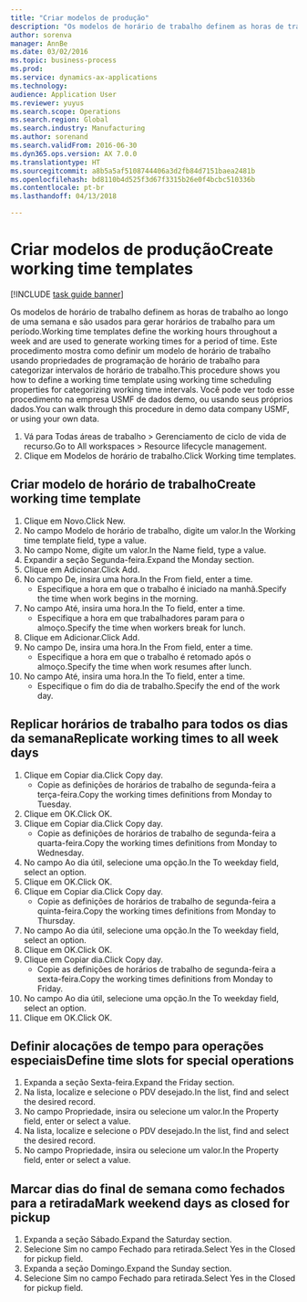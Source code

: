 ```yaml
--- 
title: "Criar modelos de produção"
description: "Os modelos de horário de trabalho definem as horas de trabalho ao longo de uma semana e são usados para gerar horários de trabalho para um período."
author: sorenva
manager: AnnBe
ms.date: 03/02/2016
ms.topic: business-process
ms.prod: 
ms.service: dynamics-ax-applications
ms.technology: 
audience: Application User
ms.reviewer: yuyus
ms.search.scope: Operations
ms.search.region: Global
ms.search.industry: Manufacturing
ms.author: sorenand
ms.search.validFrom: 2016-06-30
ms.dyn365.ops.version: AX 7.0.0
ms.translationtype: HT
ms.sourcegitcommit: a8b5a5af5108744406a3d2fb84d7151baea2481b
ms.openlocfilehash: bd8110b4d525f3d67f3315b26e0f4bcbc510336b
ms.contentlocale: pt-br
ms.lasthandoff: 04/13/2018

---
```

# <a name="create-working-time-templates"></a><span data-ttu-id="9435a-103">Criar modelos de produção</span><span class="sxs-lookup"><span data-stu-id="9435a-103">Create working time templates</span></span>

[!INCLUDE [task guide banner](../../includes/task-guide-banner.md)]

<span data-ttu-id="9435a-104">Os modelos de horário de trabalho definem as horas de trabalho ao longo de uma semana e são usados para gerar horários de trabalho para um período.</span><span class="sxs-lookup"><span data-stu-id="9435a-104">Working time templates define the working hours throughout a week and are used to generate working times for a period of time.</span></span> <span data-ttu-id="9435a-105">Este procedimento mostra como definir um modelo de horário de trabalho usando propriedades de programação de horário de trabalho para categorizar intervalos de horário de trabalho.</span><span class="sxs-lookup"><span data-stu-id="9435a-105">This procedure shows you how to define a working time template using working time scheduling properties for categorizing working time intervals.</span></span> <span data-ttu-id="9435a-106">Você pode ver todo esse procedimento na empresa USMF de dados demo, ou usando seus próprios dados.</span><span class="sxs-lookup"><span data-stu-id="9435a-106">You can walk through this procedure in demo data company USMF, or using your own data.</span></span>

1. <span data-ttu-id="9435a-107">Vá para Todas áreas de trabalho > Gerenciamento de ciclo de vida de recurso.</span><span class="sxs-lookup"><span data-stu-id="9435a-107">Go to All workspaces > Resource lifecycle management.</span></span>
2. <span data-ttu-id="9435a-108">Clique em Modelos de horário de trabalho.</span><span class="sxs-lookup"><span data-stu-id="9435a-108">Click Working time templates.</span></span>

## <a name="create-working-time-template"></a><span data-ttu-id="9435a-109">Criar modelo de horário de trabalho</span><span class="sxs-lookup"><span data-stu-id="9435a-109">Create working time template</span></span>
1. <span data-ttu-id="9435a-110">Clique em Novo.</span><span class="sxs-lookup"><span data-stu-id="9435a-110">Click New.</span></span>
2. <span data-ttu-id="9435a-111">No campo Modelo de horário de trabalho, digite um valor.</span><span class="sxs-lookup"><span data-stu-id="9435a-111">In the Working time template field, type a value.</span></span>
3. <span data-ttu-id="9435a-112">No campo Nome, digite um valor.</span><span class="sxs-lookup"><span data-stu-id="9435a-112">In the Name field, type a value.</span></span>
4. <span data-ttu-id="9435a-113">Expandir a seção Segunda-feira.</span><span class="sxs-lookup"><span data-stu-id="9435a-113">Expand the Monday section.</span></span>
5. <span data-ttu-id="9435a-114">Clique em Adicionar.</span><span class="sxs-lookup"><span data-stu-id="9435a-114">Click Add.</span></span>
6. <span data-ttu-id="9435a-115">No campo De, insira uma hora.</span><span class="sxs-lookup"><span data-stu-id="9435a-115">In the From field, enter a time.</span></span>
    * <span data-ttu-id="9435a-116">Especifique a hora em que o trabalho é iniciado na manhã.</span><span class="sxs-lookup"><span data-stu-id="9435a-116">Specify the time when work begins in the morning.</span></span>  
7. <span data-ttu-id="9435a-117">No campo Até, insira uma hora.</span><span class="sxs-lookup"><span data-stu-id="9435a-117">In the To field, enter a time.</span></span>
    * <span data-ttu-id="9435a-118">Especifique a hora em que trabalhadores param para o almoço.</span><span class="sxs-lookup"><span data-stu-id="9435a-118">Specify the time when workers break for lunch.</span></span>  
8. <span data-ttu-id="9435a-119">Clique em Adicionar.</span><span class="sxs-lookup"><span data-stu-id="9435a-119">Click Add.</span></span>
9. <span data-ttu-id="9435a-120">No campo De, insira uma hora.</span><span class="sxs-lookup"><span data-stu-id="9435a-120">In the From field, enter a time.</span></span>
    * <span data-ttu-id="9435a-121">Especifique a hora em que o trabalho é retomado após o almoço.</span><span class="sxs-lookup"><span data-stu-id="9435a-121">Specify the time when work resumes after lunch.</span></span>  
10. <span data-ttu-id="9435a-122">No campo Até, insira uma hora.</span><span class="sxs-lookup"><span data-stu-id="9435a-122">In the To field, enter a time.</span></span>
    * <span data-ttu-id="9435a-123">Especifique o fim do dia de trabalho.</span><span class="sxs-lookup"><span data-stu-id="9435a-123">Specify the end of the work day.</span></span>  

## <a name="replicate-working-times-to-all-week-days"></a><span data-ttu-id="9435a-124">Replicar horários de trabalho para todos os dias da semana</span><span class="sxs-lookup"><span data-stu-id="9435a-124">Replicate working times to all week days</span></span>
1. <span data-ttu-id="9435a-125">Clique em Copiar dia.</span><span class="sxs-lookup"><span data-stu-id="9435a-125">Click Copy day.</span></span>
    * <span data-ttu-id="9435a-126">Copie as definições de horários de trabalho de segunda-feira a terça-feira.</span><span class="sxs-lookup"><span data-stu-id="9435a-126">Copy the working times definitions from Monday to Tuesday.</span></span>  
2. <span data-ttu-id="9435a-127">Clique em OK.</span><span class="sxs-lookup"><span data-stu-id="9435a-127">Click OK.</span></span>
3. <span data-ttu-id="9435a-128">Clique em Copiar dia.</span><span class="sxs-lookup"><span data-stu-id="9435a-128">Click Copy day.</span></span>
    * <span data-ttu-id="9435a-129">Copie as definições de horários de trabalho de segunda-feira a quarta-feira.</span><span class="sxs-lookup"><span data-stu-id="9435a-129">Copy the working times definitions from Monday to Wednesday.</span></span>  
4. <span data-ttu-id="9435a-130">No campo Ao dia útil, selecione uma opção.</span><span class="sxs-lookup"><span data-stu-id="9435a-130">In the To weekday field, select an option.</span></span>
5. <span data-ttu-id="9435a-131">Clique em OK.</span><span class="sxs-lookup"><span data-stu-id="9435a-131">Click OK.</span></span>
6. <span data-ttu-id="9435a-132">Clique em Copiar dia.</span><span class="sxs-lookup"><span data-stu-id="9435a-132">Click Copy day.</span></span>
    * <span data-ttu-id="9435a-133">Copie as definições de horários de trabalho de segunda-feira a quinta-feira.</span><span class="sxs-lookup"><span data-stu-id="9435a-133">Copy the working times definitions from Monday to Thursday.</span></span>  
7. <span data-ttu-id="9435a-134">No campo Ao dia útil, selecione uma opção.</span><span class="sxs-lookup"><span data-stu-id="9435a-134">In the To weekday field, select an option.</span></span>
8. <span data-ttu-id="9435a-135">Clique em OK.</span><span class="sxs-lookup"><span data-stu-id="9435a-135">Click OK.</span></span>
9. <span data-ttu-id="9435a-136">Clique em Copiar dia.</span><span class="sxs-lookup"><span data-stu-id="9435a-136">Click Copy day.</span></span>
    * <span data-ttu-id="9435a-137">Copie as definições de horários de trabalho de segunda-feira a sexta-feira.</span><span class="sxs-lookup"><span data-stu-id="9435a-137">Copy the working times definitions from Monday to Friday.</span></span>  
10. <span data-ttu-id="9435a-138">No campo Ao dia útil, selecione uma opção.</span><span class="sxs-lookup"><span data-stu-id="9435a-138">In the To weekday field, select an option.</span></span>
11. <span data-ttu-id="9435a-139">Clique em OK.</span><span class="sxs-lookup"><span data-stu-id="9435a-139">Click OK.</span></span>

## <a name="define-time-slots-for-special-operations"></a><span data-ttu-id="9435a-140">Definir alocações de tempo para operações especiais</span><span class="sxs-lookup"><span data-stu-id="9435a-140">Define time slots for special operations</span></span>
1. <span data-ttu-id="9435a-141">Expanda a seção Sexta-feira.</span><span class="sxs-lookup"><span data-stu-id="9435a-141">Expand the Friday section.</span></span>
2. <span data-ttu-id="9435a-142">Na lista, localize e selecione o PDV desejado.</span><span class="sxs-lookup"><span data-stu-id="9435a-142">In the list, find and select the desired record.</span></span>
3. <span data-ttu-id="9435a-143">No campo Propriedade, insira ou selecione um valor.</span><span class="sxs-lookup"><span data-stu-id="9435a-143">In the Property field, enter or select a value.</span></span>
4. <span data-ttu-id="9435a-144">Na lista, localize e selecione o PDV desejado.</span><span class="sxs-lookup"><span data-stu-id="9435a-144">In the list, find and select the desired record.</span></span>
5. <span data-ttu-id="9435a-145">No campo Propriedade, insira ou selecione um valor.</span><span class="sxs-lookup"><span data-stu-id="9435a-145">In the Property field, enter or select a value.</span></span>

## <a name="mark-weekend-days-as-closed-for-pickup"></a><span data-ttu-id="9435a-146">Marcar dias do final de semana como fechados para a retirada</span><span class="sxs-lookup"><span data-stu-id="9435a-146">Mark weekend days as closed for pickup</span></span>
1. <span data-ttu-id="9435a-147">Expanda a seção Sábado.</span><span class="sxs-lookup"><span data-stu-id="9435a-147">Expand the Saturday section.</span></span>
2. <span data-ttu-id="9435a-148">Selecione Sim no campo Fechado para retirada.</span><span class="sxs-lookup"><span data-stu-id="9435a-148">Select Yes in the Closed for pickup field.</span></span>
3. <span data-ttu-id="9435a-149">Expanda a seção Domingo.</span><span class="sxs-lookup"><span data-stu-id="9435a-149">Expand the Sunday section.</span></span>
4. <span data-ttu-id="9435a-150">Selecione Sim no campo Fechado para retirada.</span><span class="sxs-lookup"><span data-stu-id="9435a-150">Select Yes in the Closed for pickup field.</span></span>


